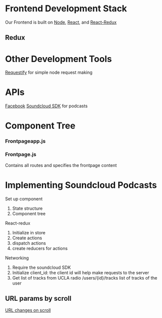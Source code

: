 # Frontend Development Stack

Our Frontend is built on [Node](https://nodejs.org/en/), [React](https://reactjs.org/docs/getting-started.html), and [React-Redux](https://react-redux.js.org/api/connect)

## Redux

# Other Development Tools

[Requestify](https://github.com/ranm8/requestify) for simple node request making

# APIs

[Facebook]()
[Soundcloud SDK](https://developers.soundcloud.com/docs/api/guide) for podcasts

# Component Tree

### Frontpageapp.js

### Frontpage.js

Contains all routes and specifies the frontpage content

# Implementing Soundcloud Podcasts

Set up component

1. State structure
2. Component tree

React-redux

1. Initialize in store
2. Create actions
3. dispatch actions
4. create reducers for actions

Networking

1. Require the soundcloud SDK
2. Initialize client_id: the client id will help make requests to the server
3. Get list of tracks from UCLA radio /users/{id}/tracks list of tracks of the user

## URL params by scroll

[URL changes on scroll](https://teamtreehouse.com/community/one-page-url-changes-during-scrolling-how-does-this-work)
